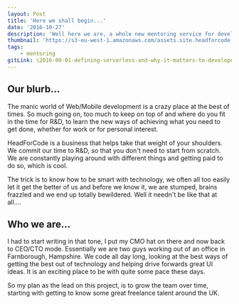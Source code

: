 ```yaml
---
layout: Post
title: 'Here we shall begin...'
date: '2016-10-27'
description: 'Well here we are, a whole new mentoring service for developers new to the scene and whom have been around the block!'
thumbnail: 'https://s3-eu-west-1.amazonaws.com/assets.site.headforcode.com/icons/js.png'
tags:
    - mentoring
gitLink: \2016-09-01-defining-serverless-and-why-it-matters-to-developers.md
---
```


## Our blurb...
The manic world of Web/Mobile development is a crazy place at the best of times. So much going on, too much to keep on top of and where do you fit in the time for R&D, to learn the new ways of achieving what you need to get done, whether for work or for personal interest.

HeadForCode is a business that helps take that weight of your shoulders. We commit our time to R&D, so that you don't need to start from scratch. We are constantly playing around with different things and getting paid to do so, which is cool.

The trick is to know how to be smart with technology, we often all too easily let it get the better of us and before we know it, we are stumped, brains frazzled and we end up totally bewildered. Well it needn't be like that at all....

## Who we are...

I had to start writing in that tone, I put my CMO hat on there and now back to CEO/CTO mode. Essentially we are two guys working out of an office in Farnborough, Hampshire. We code all day long, looking at the best ways of getting the best out of technology and helping drive forwards great UI ideas. It is an exciting place to be with quite some pace these days.

So my plan as the lead on this project, is to grow the team over time, starting with getting to know some great freelance talent around the UK. 